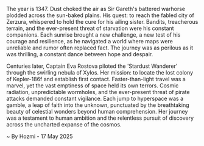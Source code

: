 
The year is 1347.  Dust choked the air as Sir Gareth's battered warhorse plodded across the sun-baked plains.  His quest: to reach the fabled city of Zerzura, whispered to hold the cure for his ailing sister.  Bandits, treacherous terrain, and the ever-present threat of starvation were his constant companions.  Each sunrise brought a new challenge, a new test of his courage and resilience, as he navigated a world where maps were unreliable and rumor often replaced fact.  The journey was as perilous as it was thrilling, a constant dance between hope and despair.

Centuries later, Captain Eva Rostova piloted the 'Stardust Wanderer' through the swirling nebula of Xylos.  Her mission: to locate the lost colony of Kepler-186f and establish first contact.  Faster-than-light travel was a marvel, yet the vast emptiness of space held its own terrors.  Cosmic radiation, unpredictable wormholes, and the ever-present threat of pirate attacks demanded constant vigilance.  Each jump to hyperspace was a gamble, a leap of faith into the unknown, punctuated by the breathtaking beauty of celestial wonders beyond human comprehension.  Her journey was a testament to human ambition and the relentless pursuit of discovery across the uncharted expanse of the cosmos.

~ By Hozmi - 17 May 2025
